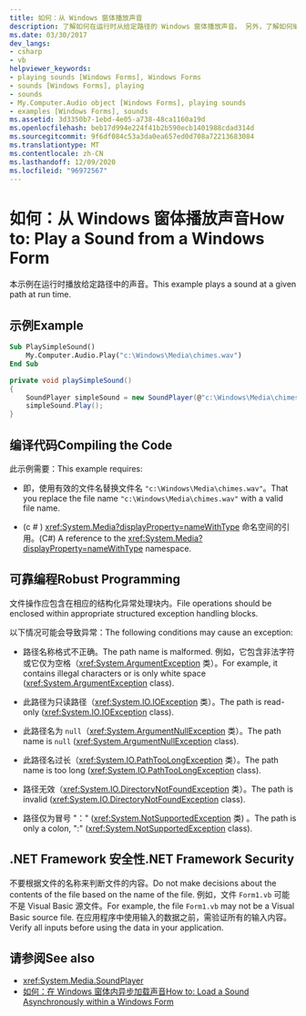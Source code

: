 ```yaml
---
title: 如何：从 Windows 窗体播放声音
description: 了解如何在运行时从给定路径的 Windows 窗体播放声音。 另外，了解如何编译代码和 .NET 安全框架。
ms.date: 03/30/2017
dev_langs:
- csharp
- vb
helpviewer_keywords:
- playing sounds [Windows Forms], Windows Forms
- sounds [Windows Forms], playing
- sounds
- My.Computer.Audio object [Windows Forms], playing sounds
- examples [Windows Forms], sounds
ms.assetid: 3d3350b7-1ebd-4e05-a738-48ca1160a19d
ms.openlocfilehash: beb17d994e224f41b2b590ecb1401988cdad314d
ms.sourcegitcommit: 9f6df084c53a3da0ea657ed0d708a72213683084
ms.translationtype: MT
ms.contentlocale: zh-CN
ms.lasthandoff: 12/09/2020
ms.locfileid: "96972567"
---
```

# <a name="how-to-play-a-sound-from-a-windows-form"></a><span data-ttu-id="b2cbd-104">如何：从 Windows 窗体播放声音</span><span class="sxs-lookup"><span data-stu-id="b2cbd-104">How to: Play a Sound from a Windows Form</span></span>
<span data-ttu-id="b2cbd-105">本示例在运行时播放给定路径中的声音。</span><span class="sxs-lookup"><span data-stu-id="b2cbd-105">This example plays a sound at a given path at run time.</span></span>

## <a name="example"></a><span data-ttu-id="b2cbd-106">示例</span><span class="sxs-lookup"><span data-stu-id="b2cbd-106">Example</span></span>

```vb
Sub PlaySimpleSound()
    My.Computer.Audio.Play("c:\Windows\Media\chimes.wav")
End Sub
```

```csharp
private void playSimpleSound()
{
    SoundPlayer simpleSound = new SoundPlayer(@"c:\Windows\Media\chimes.wav");
    simpleSound.Play();
}
```

## <a name="compiling-the-code"></a><span data-ttu-id="b2cbd-107">编译代码</span><span class="sxs-lookup"><span data-stu-id="b2cbd-107">Compiling the Code</span></span>
 <span data-ttu-id="b2cbd-108">此示例需要：</span><span class="sxs-lookup"><span data-stu-id="b2cbd-108">This example requires:</span></span>

- <span data-ttu-id="b2cbd-109">即，使用有效的文件名替换文件名 `"c:\Windows\Media\chimes.wav"`。</span><span class="sxs-lookup"><span data-stu-id="b2cbd-109">That you replace the file name `"c:\Windows\Media\chimes.wav"` with a valid file name.</span></span>

- <span data-ttu-id="b2cbd-110"> (c # ) <xref:System.Media?displayProperty=nameWithType> 命名空间的引用。</span><span class="sxs-lookup"><span data-stu-id="b2cbd-110">(C#) A reference to the <xref:System.Media?displayProperty=nameWithType> namespace.</span></span>

## <a name="robust-programming"></a><span data-ttu-id="b2cbd-111">可靠编程</span><span class="sxs-lookup"><span data-stu-id="b2cbd-111">Robust Programming</span></span>
 <span data-ttu-id="b2cbd-112">文件操作应包含在相应的结构化异常处理块内。</span><span class="sxs-lookup"><span data-stu-id="b2cbd-112">File operations should be enclosed within appropriate structured exception handling blocks.</span></span>

 <span data-ttu-id="b2cbd-113">以下情况可能会导致异常：</span><span class="sxs-lookup"><span data-stu-id="b2cbd-113">The following conditions may cause an exception:</span></span>

- <span data-ttu-id="b2cbd-114">路径名称格式不正确。</span><span class="sxs-lookup"><span data-stu-id="b2cbd-114">The path name is malformed.</span></span> <span data-ttu-id="b2cbd-115">例如，它包含非法字符或它仅为空格（<xref:System.ArgumentException> 类）。</span><span class="sxs-lookup"><span data-stu-id="b2cbd-115">For example, it contains illegal characters or is only white space (<xref:System.ArgumentException> class).</span></span>

- <span data-ttu-id="b2cbd-116">此路径为只读路径（<xref:System.IO.IOException> 类）。</span><span class="sxs-lookup"><span data-stu-id="b2cbd-116">The path is read-only (<xref:System.IO.IOException> class).</span></span>

- <span data-ttu-id="b2cbd-117">此路径名为 `null`（<xref:System.ArgumentNullException> 类）。</span><span class="sxs-lookup"><span data-stu-id="b2cbd-117">The path name is `null` (<xref:System.ArgumentNullException> class).</span></span>

- <span data-ttu-id="b2cbd-118">此路径名过长（<xref:System.IO.PathTooLongException> 类）。</span><span class="sxs-lookup"><span data-stu-id="b2cbd-118">The path name is too long (<xref:System.IO.PathTooLongException> class).</span></span>

- <span data-ttu-id="b2cbd-119">路径无效（<xref:System.IO.DirectoryNotFoundException> 类）。</span><span class="sxs-lookup"><span data-stu-id="b2cbd-119">The path is invalid (<xref:System.IO.DirectoryNotFoundException> class).</span></span>

- <span data-ttu-id="b2cbd-120">路径仅为冒号 "：" (<xref:System.NotSupportedException> 类) 。</span><span class="sxs-lookup"><span data-stu-id="b2cbd-120">The path is only a colon, ":" (<xref:System.NotSupportedException> class).</span></span>

## <a name="net-framework-security"></a><span data-ttu-id="b2cbd-121">.NET Framework 安全性</span><span class="sxs-lookup"><span data-stu-id="b2cbd-121">.NET Framework Security</span></span>
 <span data-ttu-id="b2cbd-122">不要根据文件的名称来判断文件的内容。</span><span class="sxs-lookup"><span data-stu-id="b2cbd-122">Do not make decisions about the contents of the file based on the name of the file.</span></span> <span data-ttu-id="b2cbd-123">例如，文件 `Form1.vb` 可能不是 Visual Basic 源文件。</span><span class="sxs-lookup"><span data-stu-id="b2cbd-123">For example, the file `Form1.vb` may not be a Visual Basic source file.</span></span> <span data-ttu-id="b2cbd-124">在应用程序中使用输入的数据之前，需验证所有的输入内容。</span><span class="sxs-lookup"><span data-stu-id="b2cbd-124">Verify all inputs before using the data in your application.</span></span>

## <a name="see-also"></a><span data-ttu-id="b2cbd-125">请参阅</span><span class="sxs-lookup"><span data-stu-id="b2cbd-125">See also</span></span>

- <xref:System.Media.SoundPlayer>
- [<span data-ttu-id="b2cbd-126">如何：在 Windows 窗体内异步加载声音</span><span class="sxs-lookup"><span data-stu-id="b2cbd-126">How to: Load a Sound Asynchronously within a Windows Form</span></span>](how-to-load-a-sound-asynchronously-within-a-windows-form.md)
